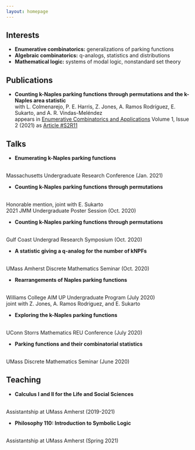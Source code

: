 ```yaml
---
layout: homepage
---
```


## Interests

- **Enumerative combinatorics:** generalizations of parking functions
- **Algebraic combinatorics:** q-analogs, statistics and distributions
- **Mathematical logic:** systems of modal logic, nonstandard set theory

## Publications

- **Counting k-Naples parking functions through permutations and the k-Naples area statistic**
  <br>
  with L. Colmenarejo, P. E. Harris, Z. Jones, A. Ramos Rodríguez, E. Sukarto, and A. R. Vindas-Meléndez
  <br>
  appears in <a href="http://ecajournal.haifa.ac.il/">Enumerative Combinatorics and Applications</a> Volume 1, Issue 2 (2021) as <a href="http://ecajournal.haifa.ac.il/Volume2021/ECA2021_S2A11.pdf">Article #S2R11</a>


## Talks

- **Enumerating k-Naples parking functions**
<br>
Massachusetts Undergraduate Research Conference (Jan. 2021)

- **Counting k-Naples parking functions through permutations**
<br>
Honorable mention, joint with E. Sukarto
<br>
2021 JMM Undergraduate Poster Session (Oct. 2020)

- **Counting k-Naples parking functions through permutations**
<br>
Gulf Coast Undergrad Research Symposium (Oct. 2020)

- **A statistic giving a q-analog for the number of kNPFs**
<br>
UMass Amherst Discrete Mathematics Seminar (Oct. 2020)

- **Rearrangements of Naples parking functions**
<br>
Williams College AIM UP Undergraduate Program (July 2020)
<br>
joint with Z. Jones, A. Ramos Rodriguez, and E. Sukarto

- **Exploring the k-Naples parking functions**
<br>
UConn Storrs Mathematics REU Conference (July 2020)

- **Parking functions and their combinatorial statistics**
<br>
UMass Discrete Mathematics Seminar (June 2020)

  
## Teaching

- **Calculus I and II for the Life and Social Sciences**
<br>
Assistantship at UMass Amherst (2019-2021)

- **Philosophy 110: Introduction to Symbolic Logic**
<br>
Assistantship at UMass Amherst (Spring 2021)
